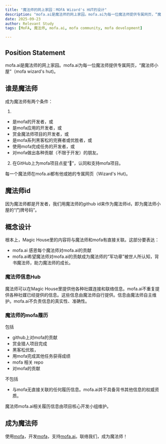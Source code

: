 ```yaml
---
title: "魔法师的网上家园：MOFA Wizard's HUT的设计"
description: "mofa.ai是魔法师的网上家园。mofa.ai为每一位魔法师提供专属网页，“魔法师小屋”（mofa wizard's hut)。本文阐述了魔法师小屋设计的基础理念。"
date: 2025-09-23
author: Relevant Study
tags: [MoFA, 魔法师, mofa.ai, mofa community, mofa development]

---
```


## **Position Statement**

mofa.ai是魔法师的网上家园。mofa.ai为每一位魔法师提供专属网页，“魔法师小屋”（mofa wizard's hut)。

## **谁是魔法师**

成为魔法师有两个条件：

1. 

- 是mofa的开发者，或
- 是mofa应用的开发者，或
- 赏金魔法师项目的开发者，或
- 是mofa系列黑客松的完赛者或优胜者，或
- 使用mofa完成任务的开发者，或
- 对mofa做出各种贡献（不限于开发）的朋友。

2. 在GitHub上为mofa项目点星“🌟”，认同和支持mofa项目。

每一个魔法师在mofa.ai都有他或她的专属网页（Wizard's Hut)。



## **魔法师id**

因为魔法师都是开发者，我们用魔法师的github id来作为魔法师id，即为魔法师小屋的“门牌号码”。



## **概念设计**

根本上，Magic House里的内容将与魔法师和mofa有直接关联。这部分要表达：

- mofa.ai 感恩每个魔法师对mofa.ai的贡献
- mofa.ai希望魔法师对mofa.ai的贡献成为魔法师的“军功章”被世人所认知，背书魔法师，助力魔法师的成长。

### **魔法师信息Hub**

魔法师可以在Magic House里提供他各种社媒连接和联络信息。mofa.ai不重复提供各种社媒已经提供的信息。这些信息由魔法师自行提供。信息由魔法师自主维护。mofa.ai不负责信息的真实性、准确性。

### **魔法师的mofa履历**

包括

- github上对mofa的贡献
- 赏金猎人项目完成
- 黑客松优胜，
- 用mofa完成其他任务获得成绩
- mofa 相关 repo
- 对mofa的贡献

不包括

- 与mofa无直接关联的任何履历信息。mofa.ai并不具备背书其他信息的权威资质。

魔法师mofa.ai相关履历信息由项目核心开发小组维护。

## **成为魔法师**

使用[mofa](https://mofa.ai)，开发[mofa](https://github.com/mofa-org/mofa)，支持[mofa.ai](https://mofa.ai)。联络我们，成为魔法师！